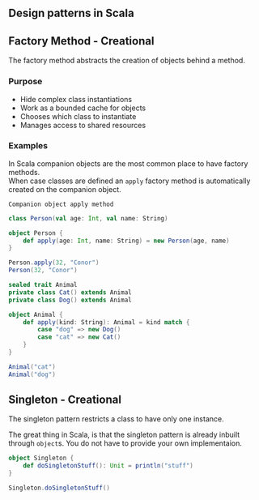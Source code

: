 ## Design patterns in Scala

## Factory Method - Creational
The factory method abstracts the creation of objects behind a method.  

### Purpose
- Hide complex class instantiations  
- Work as a bounded cache for objects  
- Chooses which class to instantiate  
- Manages access to shared resources  

### Examples
In Scala companion objects are the most common place to have factory methods.  
When case classes are defined an `apply` factory method is automatically created on the companion object.   

`Companion object apply method`
```Scala
class Person(val age: Int, val name: String)

object Person {
    def apply(age: Int, name: String) = new Person(age, name)
}

Person.apply(32, "Conor")
Person(32, "Conor")
```

```Scala
sealed trait Animal
private class Cat() extends Animal
private class Dog() extends Animal

object Animal {
    def apply(kind: String): Animal = kind match {
        case "dog" => new Dog()
        case "cat" => new Cat()
    }
}

Animal("cat")
Animal("dog")
```


## Singleton - Creational
The singleton pattern restricts a class to have only one instance.

The great thing in Scala, is that the singleton pattern is already inbuilt through `object`s. You do not have to provide your own implementaion.

```Scala
object Singleton {
    def doSingletonStuff(): Unit = println("stuff")
}

Singleton.doSingletonStuff()
```